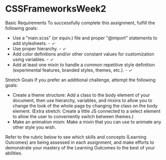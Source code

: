# CSSFrameworksWeek2

Basic Requirements
To successfully complete this assignment, fulfill the following goals:

- Use a "main.scss" (or equiv.) file and proper "@import" statements to add stylesheets. - ✓
- Use proper hierarchy. - ✓
- Add color definitions and/or other constant values for customization using variables. - ✓
- Add at least one mixin to handle a common repetitive style definition (experimental features, branded styles, themes, etc.). - ✓

Stretch Goals
If you prefer an additional challenge, attempt the following goals:

- Create a theme structure: Add a class to the body element of your document, then use hierarchy, variables, and mixins to allow you to change the look of the whole page by changing the class on the body element. (Extra stretch: Create a little JS connected to a select element to allow the user to conveniently switch between themes.)
- Make an animation mixin: Make a mixin that you can use to animate any other style you wish.

Refer to the rubric below to see which skills and concepts (Learning Outcomes) are being assessed in each assignment, and make efforts to demonstrate your mastery of the Learning Outcomes to the best of your abilities.  